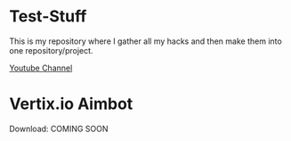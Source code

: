 # Test-Stuff
This is my repository where I gather all my hacks and then make them into one repository/project.

[Youtube Channel](https://www.youtube.com/channel/UCmSGL7VcTxQRUdifsJqgOSQ)

# Vertix.io Aimbot

Download: COMING SOON
